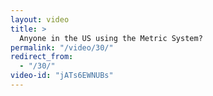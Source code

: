 ```yaml
---
layout: video
title: >
  Anyone in the US using the Metric System?
permalink: "/video/30/"
redirect_from:
  - "/30/"
video-id: "jATs6EWNUBs"
---
```

